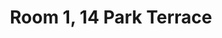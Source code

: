 ---
basin: 'No'
cudn: true
floor: Basement
grade: 7
images: []
living_room: 'No'
location: Park Terrace
name: '1'
network: Wireless Only
title: Room 1, 14 Park Terrace
---